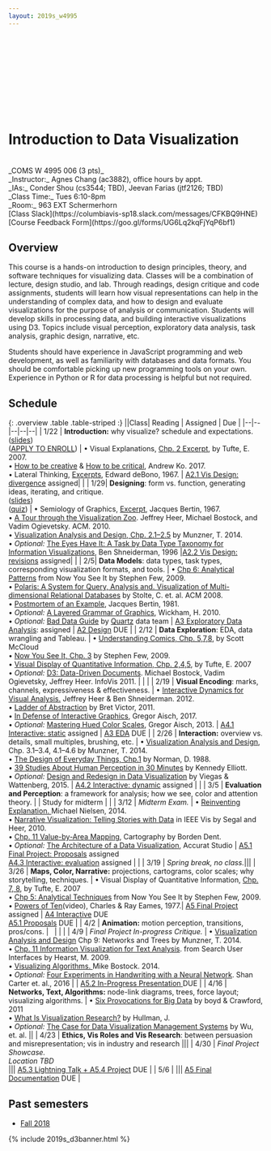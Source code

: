 ```yaml
---
layout: 2019s_w4995
---
```


<svg id="d3banner"></svg>

# Introduction to Data Visualization

<br>
_COMS W 4995 006 (3 pts)_ <br>
_Instructor:_ Agnes Chang (ac3882), office hours by appt. <br>
_IAs:_ Conder Shou (cs3544; TBD), Jeevan Farias (jtf2126; TBD)<br>
_Class Time:_ Tues 6:10-8pm <br>
_Room:_ 963 EXT Schermerhorn <br>
[Class Slack](https://columbiavis-sp18.slack.com/messages/CFKBQ9HNE) <br>
[Course Feedback Form](https://goo.gl/forms/UG6Lq2kqFjYqP6bf1)

## Overview

This course is a hands-on introduction to design principles, theory, and software techniques for visualizing data. Classes will be a combination of lecture, design studio, and lab. Through readings, design critique and code assignments, students will learn how visual representations can help in the understanding of complex data, and how to design and evaluate visualizations for the purpose of analysis or communication. Students will develop skills in processing data, and building interactive visualizations using D3. Topics include visual perception, exploratory data analysis, task analysis, graphic design, narrative, etc.

Students should have experience in JavaScript programming and web development, as well as familiarity with databases and data formats. You should be comfortable picking up new programming tools on your own. Experience in Python or R for data processing is helpful but not required.

## Schedule

{: .overview .table .table-striped :}
||Class| Reading | Assigned | Due |
|--|--|--|--|--|
| 1/22 | **Introduction:** why visualize? schedule and expectations.<br>([slides](https://docs.google.com/presentation/d/12LPcwfeRnI7x1jdL4Bncq3kU8UjfVTWxyPk0WPNIZ5s/edit?usp=sharing))<br>([APPLY TO ENROLL](a0.html)) | • Visual Explanations, [Chp. 2 Excerpt](../files/readings/Tufte_VisualExplanations-Shuttle-Excerpt.pdf), by Tufte, E. 2007.<br>• [How to be creative](http://faculty.washington.edu/ajko/books/design-methods/how-to-be-creative.html) & [How to be critical](http://faculty.washington.edu/ajko/books/design-methods/how-to-be-critical.html), Andrew Ko. 2017.<br>• Lateral Thinking, [Excerpts](../files/readings/debono_excerpts.pdf), Edward deBono, 1967. | [A2.1 Vis Design: divergence](a2.html) assigned| |
| 1/29| **Designing**: form vs. function, generating ideas, iterating, and critique.<br>([slides](https://docs.google.com/presentation/d/1Q0-dDKadfTpGoS_vwhDuNpBWRMZYqioxTEshMSG36Yk/edit?usp=sharing))<br>([quiz](https://goo.gl/forms/cxlPv7xxeeDpFVIU2)) | • Semiology of Graphics, [Excerpt](../files/readings/bertin_semiologyofgraphics_excerpts.pdf), Jacques Bertin, 1967.<br>• [A Tour through the Visualization Zoo](http://queue.acm.org/detail.cfm?id=1805128). Jeffrey Heer, Michael Bostock, and Vadim Ogievetsky. ACM. 2010.<br>• [Visualization Analysis and Design, Chp. 2.1–2.5](https://clio.columbia.edu/catalog/11255731) by Munzner, T. 2014.<br>• *Optional:* [The Eyes Have It: A Task by Data Type Taxonomy for Information Visualizations](http://drum.lib.umd.edu/bitstream/handle/1903/466/CS-TR-3665.pdf?sequence=2), Ben Shneiderman, 1996 |[A2.2 Vis Design: revisions](a2.html) assigned| |
| 2/5| **Data Models**: data types, task types, corresponding visualization formats, and tools. | • [Chp 6: Analytical Patterns](../files/readings/few_nowyouseeit_chp6.pdf) from Now You See It by Stephen Few, 2009.<br>• [Polaris: A System for Query, Analysis and. Visualization of Multi-dimensional Relational Databases](https://research.tableau.com/sites/default/files/Tableau-CACM-Nov-2008-Polaris-Article-by-Stolte-Tang-Hanrahan.pdf) by Stolte, C. et. al. ACM 2008.<br>• [Postmortem of an Example](../files/readings/bertin_postmortem_of_an_example.pdf), Jacques Bertin, 1981.<br>• *Optional:* [A Layered Grammar of Graphics](http://vita.had.co.nz/papers/layered-grammar.html), Wickham, H. 2010.<br>• *Optional:* [Bad Data Guide](https://github.com/Quartz/bad-data-guide) by [Quartz](http://agneschang.net/gsapp-dataviz-archhum/qz.com) data team | [A3 Exploratory Data Analysis](a3.html): assigned | [A2 Design](a3.html) DUE |
| 2/12 | **Data Exploration**: EDA, data wrangling and Tableau. | • [Understanding Comics, Chp. 5,7,8](https://courseworks2.columbia.edu/courses/79575/files/3201028), by Scott McCloud<br>• [Now You See It, Chp. 3](https://courseworks2.columbia.edu/courses/79575/files?preview=3347098) by Stephen Few, 2009.<br>• [Visual Display of Quantitative Information, Chp. 2,4,5](https://courseworks2.columbia.edu/courses/79575/files/3298097), by Tufte, E. 2007<br>• _Optional:_ [D3: Data-Driven Documents](http://vis.stanford.edu/files/2011-D3-InfoVis.pdf). Michael Bostock, Vadim Ogievetsky, Jeffrey Heer. InfoVis 2011. | | |
| 2/19 | **Visual Encoding**: marks, channels, expressiveness & effectiveness. | • [Interactive Dynamics for Visual Analysis.](http://portal.acm.org/ft_gateway.cfm?id=2146416&type=pdf) Jeffrey Heer & Ben Shneiderman. 2012.<br>• [Ladder of Abstraction](http://worrydream.com/LadderOfAbstraction/) by Bret Victor, 2011.<br>• [In Defense of Interactive Graphics](https://www.vis4.net/blog/2017/03/in-defense-of-interactive-graphics/), Gregor Aisch, 2017.<br>• _Optional:_ [Mastering Hued Color Scales](https://www.vis4.net/blog/2013/09/mastering-multi-hued-color-scales/), Gregor Aisch, 2013. | [A4.1 Interactive: static](a4.html) assigned | [A3 EDA](a3.html) DUE |
| 2/26 | **Interaction:** overview vs. details, small multiples, brushing, etc. | • [Visualization Analysis and Design](https://clio.columbia.edu/catalog/11255731), Chp. 3.1–3.4, 4.1–4.6 by Munzner, T. 2014.<br>• [The Design of Everyday Things, Chp.1](https://courseworks2.columbia.edu/courses/79575/files?preview=3405668) by Norman, D. 1988.<br>• [39 Studies About Human Perception in 30 Minutes](https://medium.com/@kennelliott/39-studies-about-human-perception-in-30-minutes-4728f9e31a73) by Kennedy Elliott.<br>• _Optional:_ [Design and Redesign in Data Visualization](https://medium.com/@hint_fm/design-and-redesign-4ab77206cf9#.mha5ohu1t) by Viegas & Wattenberg, 2015. | [A4.2 Interactive: dynamic](a4.html) assigned | |
| 3/5 | **Evaluation and Perception**: a framework for analysis; how we see, color and attention theory. |  | Study for midterm |  |
| 3/12 | _Midterm Exam._ | • [Reinventing Explanation. ](http://michaelnielsen.org/reinventing_explanation/) Michael Nielsen, 2014.<br>• [Narrative Visualization: Telling Stories with Data](https://courseworks2.columbia.edu/courses/79575/files?preview=3440921) in IEEE Vis by Segal and Heer, 2010.<br>• [ Chp. 11 Value-by-Area Mapping](https://magrawala.github.io/cs448b-fa17/assets/docs/Dent-Chap11.pdf), Cartography by Borden Dent.<br>• _Optional:_ [The Architecture of a Data Visualization](https://medium.com/accurat-studio/the-architecture-of-a-data-visualization-470b807799b4), Accurat Studio | [A5.1 Final Project: Proposals](a5.html) assigned<br>[A4.3 Interactive: evaluation](a4.html) assigned | |
| 3/19 | _Spring break, no class._|||
| 3/26 | **Maps, Color, Narrative:** projections, cartograms, color scales; why storytelling, techniques. | • Visual Display of Quantitative Information, [Chp. 7, 8](https://courseworks2.columbia.edu/courses/79575/files?preview=3348986), by Tufte, E. 2007<br>• [Chp 5: Analytical Techniques](https://courseworks2.columbia.edu/courses/79575/files?preview=3347100) from Now You See It by Stephen Few, 2009.<br>• [Powers of Ten](https://youtu.be/0fKBhvDjuy0)(video), Charles & Ray Eames, 1977.| [A5 Final Project](a5.html) assigned | [A4 Interactive](a4.html) DUE<br>[A5.1 Proposals](a5.html) DUE |
| 4/2 | **Animation:** motion perception, transitions, pros/cons. | &nbsp; |   |  |
| 4/9 | _Final Project In-progress Critique._ | •  [Visualization Analysis and Design](https://clio.columbia.edu/catalog/11255731) Chp 9: Networks and Trees by Munzner, T. 2014.<br>• [Chp. 11 Information Visualization for Text Analysis](http://searchuserinterfaces.com/book/sui_ch11_text_analysis_visualization.html). from Search User Interfaces by Hearst, M. 2009.<br>• [Visualizing Algorithms. ](https://bost.ocks.org/mike/algorithms/) Mike Bostock. 2014.<br>• *Optional:* [Four Experiments in Handwriting with a Neural Network](https://distill.pub/2016/handwriting/). Shan Carter et. al., 2016 | | [A5.2 In-Progress Presentation ](a5.html) DUE |
| 4/16 | **Networks, Text, Algorithms:** node-link diagrams, trees, force layout; visualizing algorithms. | • [Six Provocations for Big Data](https://courseworks2.columbia.edu/courses/79575/files?preview=3722127) by boyd & Crawford, 2011<br>• [What Is Visualization Research?](https://medium.com/multiple-views-visualization-research-explained/what-is-visualization-research-what-should-it-be-8840a9ba658) by Hullman, J.<br>• _Optional:_ [The Case for Data Visualization Management Systems](https://www.dropbox.com/s/yhwnsxfhau7pp1c/Ermac.pdf?dl=0) by Wu, et. al. ||
| 4/23 | **Ethics, Vis Roles and Vis Research**: between persuasion and misrepresentation; vis in industry and research |||
| 4/30 | _Final Project Showcase.<br>Location TBD_<br> ||| [A5.3 Lightning Talk + A5.4 Project](a5.html) DUE |
| 5/6 | ||| [A5 Final Documentation](a5.html) DUE |

## Past semesters

- [Fall 2018](https://columbiaviz.github.io/2018f_w4995)

{% include 2019s_d3banner.html %}
